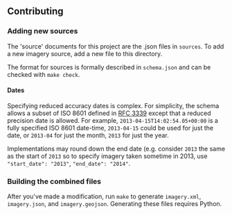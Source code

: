 ## Contributing

### Adding new sources
The 'source' documents for this project are the .json files in `sources`. To add
a new imagery source, add a new file to this directory.

The format for sources is formally described in `schema.json` and can be checked
with `make check`.

#### Dates
Specifying reduced accuracy dates is complex. For simplicity, the schema allows 
a subset of ISO 8601 defined in [RFC 3339](http://tools.ietf.org/html/rfc3339#section-5.6)
except that a reduced precision date is allowed. For example, `2013-04-15T14:02:54.05+00:00` 
is a fully specified ISO 8601 date-time, `2013-04-15` could be used for just the date,
or `2013-04` for just the month, `2013` for just the year.

Implementations may round down the end date (e.g. consider `2013` the same as the 
start of `2013` so to specify imagery taken sometime in 2013, use `"start_date": "2013"`,
`"end_date": "2014"`.

### Building the combined files
After you've made a modification, run `make` to generate `imagery.xml`, `imagery.json`,
and `imagery.geojson`. Generating these files requires Python.
